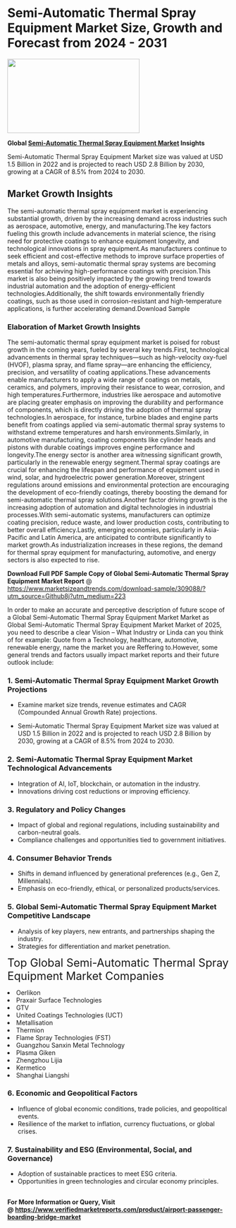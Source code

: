 <H1>Semi-Automatic Thermal Spray Equipment Market Size, Growth and Forecast from 2024 - 2031</H1><img class="aligncenter size-medium wp-image-584254" src="https://thirdeyenews.in/wp-content/uploads/2024/09/Global-Market-Research-300x168.jpeg" alt="" width="300" height="168" /><p><strong>Global&nbsp;<a href="https://www.marketsizeandtrends.com/download-sample/309088/?utm_source=Github8j?utm_medium=223">Semi-Automatic Thermal Spray Equipment Market</a> Insights</strong></p><p>Semi-Automatic Thermal Spray Equipment Market size was valued at USD 1.5 Billion in 2022 and is projected to reach USD 2.8 Billion by 2030, growing at a CAGR of 8.5% from 2024 to 2030.</p><p><h2>Market Growth Insights</h2> The semi-automatic thermal spray equipment market is experiencing substantial growth, driven by the increasing demand across industries such as aerospace, automotive, energy, and manufacturing.The key factors fueling this growth include advancements in material science, the rising need for protective coatings to enhance equipment longevity, and technological innovations in spray equipment.As manufacturers continue to seek efficient and cost-effective methods to improve surface properties of metals and alloys, semi-automatic thermal spray systems are becoming essential for achieving high-performance coatings with precision.This market is also being positively impacted by the growing trend towards industrial automation and the adoption of energy-efficient technologies.Additionally, the shift towards environmentally friendly coatings, such as those used in corrosion-resistant and high-temperature applications, is further accelerating demand.Download Sample <h3>Elaboration of Market Growth Insights</h3> The semi-automatic thermal spray equipment market is poised for robust growth in the coming years, fueled by several key trends.First, technological advancements in thermal spray techniques—such as high-velocity oxy-fuel (HVOF), plasma spray, and flame spray—are enhancing the efficiency, precision, and versatility of coating applications.These advancements enable manufacturers to apply a wide range of coatings on metals, ceramics, and polymers, improving their resistance to wear, corrosion, and high temperatures.Furthermore, industries like aerospace and automotive are placing greater emphasis on improving the durability and performance of components, which is directly driving the adoption of thermal spray technologies.In aerospace, for instance, turbine blades and engine parts benefit from coatings applied via semi-automatic thermal spray systems to withstand extreme temperatures and harsh environments.Similarly, in automotive manufacturing, coating components like cylinder heads and pistons with durable coatings improves engine performance and longevity.The energy sector is another area witnessing significant growth, particularly in the renewable energy segment.Thermal spray coatings are crucial for enhancing the lifespan and performance of equipment used in wind, solar, and hydroelectric power generation.Moreover, stringent regulations around emissions and environmental protection are encouraging the development of eco-friendly coatings, thereby boosting the demand for semi-automatic thermal spray solutions.Another factor driving growth is the increasing adoption of automation and digital technologies in industrial processes.With semi-automatic systems, manufacturers can optimize coating precision, reduce waste, and lower production costs, contributing to better overall efficiency.Lastly, emerging economies, particularly in Asia-Pacific and Latin America, are anticipated to contribute significantly to market growth.As industrialization increases in these regions, the demand for thermal spray equipment for manufacturing, automotive, and energy sectors is also expected to rise.</p><p><span class=""><strong>Download Full PDF Sample Copy of Global Semi-Automatic Thermal Spray Equipment Market Report</strong> @ <a href="https://www.marketsizeandtrends.com/download-sample/309088/?utm_source=Github8j?utm_medium=223" target="_blank">https://www.marketsizeandtrends.com/download-sample/309088/?utm_source=Github8j?utm_medium=223</a></span></p><p>In order to make an accurate and perceptive description of future scope of a Global&nbsp;Semi-Automatic Thermal Spray Equipment Market Market as Global&nbsp;Semi-Automatic Thermal Spray Equipment Market Market of 2025, you need to describe a clear Vision &ndash; What Industry or Linda can you think of for example: Quote from a Technology, healthcare, automotive, renewable energy, name the market you are Reffering to.However, some general trends and factors usually impact market reports and their future outlook include:</p><h3>1.&nbsp;<strong>Semi-Automatic Thermal Spray Equipment Market Growth Projections</strong></h3><ul><li>Examine market size trends, revenue estimates and CAGR (Compounded Annual Growth Rate) projections.</li><li><p>Semi-Automatic Thermal Spray Equipment Market size was valued at USD 1.5 Billion in 2022 and is projected to reach USD 2.8 Billion by 2030, growing at a CAGR of 8.5% from 2024 to 2030.</p></li></ul><h3>2.&nbsp;<strong>Semi-Automatic Thermal Spray Equipment Market Technological Advancements</strong></h3><ul><li>Integration of AI, IoT, blockchain, or automation in the industry.</li><li>Innovations driving cost reductions or improving efficiency.</li></ul><h3>3.&nbsp;<strong>Regulatory and Policy Changes</strong></h3><ul><li>Impact of global and regional regulations, including sustainability and carbon-neutral goals.</li><li>Compliance challenges and opportunities tied to government initiatives.</li></ul><h3>4.&nbsp;<strong>Consumer Behavior Trends</strong></h3><ul><li>Shifts in demand influenced by generational preferences (e.g., Gen Z, Millennials).</li><li>Emphasis on eco-friendly, ethical, or personalized products/services.</li></ul><h3>5.&nbsp;<strong>Global Semi-Automatic Thermal Spray Equipment Market Competitive Landscape</strong></h3><ul><li>Analysis of key players, new entrants, and partnerships shaping the industry.</li><li>Strategies for differentiation and market penetration.</li></ul><p data-pm-slice="1 1 []"><span style="color: inherit; font-family: inherit; font-size: 25px;">Top Global Semi-Automatic Thermal Spray Equipment Market Companies</span></p><div class="" data-test-id=""><p><li>Oerlikon</li><li> Praxair Surface Technologies</li><li> GTV</li><li> United Coatings Technologies (UCT)</li><li> Metallisation</li><li> Thermion</li><li> Flame Spray Technologies (FST)</li><li> Guangzhou Sanxin Metal Technology</li><li> Plasma Giken</li><li> Zhengzhou Lijia</li><li> Kermetico</li><li> Shanghai Liangshi</li></p></div><h3>6.&nbsp;<strong>Economic and Geopolitical Factors</strong></h3><ul><li>Influence of global economic conditions, trade policies, and geopolitical events.</li><li>Resilience of the market to inflation, currency fluctuations, or global crises.</li></ul><h3>7.&nbsp;<strong>Sustainability and ESG (Environmental, Social, and Governance)</strong></h3><ul><li>Adoption of sustainable practices to meet ESG criteria.</li><li>Opportunities in green technologies and circular economy principles.</li></ul><h2><strong style="font-size: 14px;">For More Information or Query, Visit @&nbsp;</strong><a style="background-color: #ffffff; font-size: 14px;" href="https://www.marketsizeandtrends.com/report/semi-automatic-thermal-spray-equipment-market/" target="_blank">https://www.verifiedmarketreports.com/product/airport-passenger-boarding-bridge-market</a></h2>